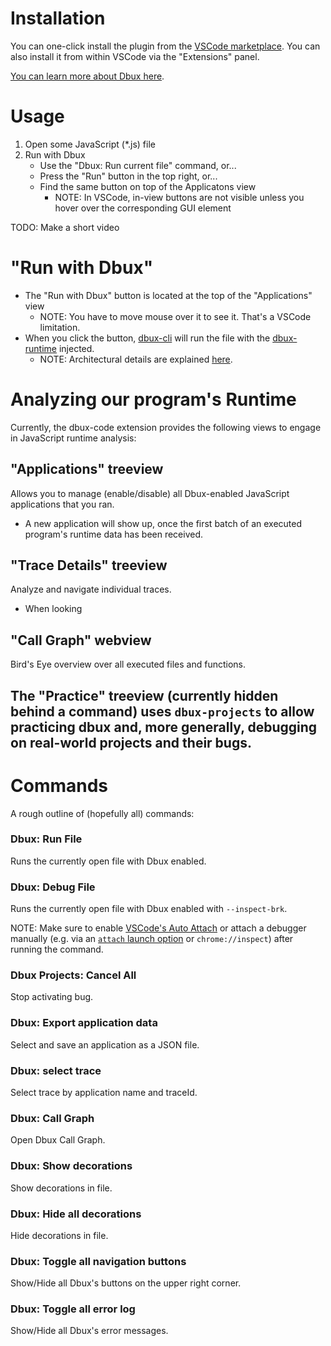 # Installation

You can one-click install the plugin from the [VSCode marketplace](https://marketplace.visualstudio.com/items?itemName=Domi.dbux-code). You can also install it from within VSCode via the "Extensions" panel.

[You can learn more about Dbux here](https://github.com/Domiii/dbux).


# Usage

1. Open some JavaScript (*.js) file
1. Run with Dbux
   * Use the "Dbux: Run current file" command, or...
   * Press the "Run" button in the top right, or...
   * Find the same button on top of the Applicatons view
      * NOTE: In VSCode, in-view buttons are not visible unless you hover over the corresponding GUI element


TODO: Make a short video

# "Run with Dbux"

* The "Run with Dbux" button is located at the top of the "Applications" view
   * NOTE: You have to move mouse over it to see it. That's a VSCode limitation.
* When you click the button, [dbux-cli](../dbux-cli) will run the file with the [dbux-runtime](../dbux-runtime) injected.
   * NOTE: Architectural details are explained [here](../#architectural-notes).


# Analyzing our program's Runtime

Currently, the dbux-code extension provides the following views to engage in JavaScript runtime analysis:

## "Applications" treeview
Allows you to manage (enable/disable) all Dbux-enabled JavaScript applications that you ran.

* A new application will show up, once the first batch of an executed program's runtime data has been received.


## "Trace Details" treeview
Analyze and navigate individual traces.

* When looking


## "Call Graph" webview
Bird's Eye overview over all executed files and functions.


## The "Practice" treeview (currently hidden behind a command) uses `dbux-projects` to allow practicing dbux and, more generally, debugging on real-world projects and their bugs.


# Commands

A rough outline of (hopefully all) commands:

### Dbux: Run File
Runs the currently open file with Dbux enabled.

### Dbux: Debug File
Runs the currently open file with Dbux enabled with `--inspect-brk`.

NOTE: Make sure to enable [VSCode's Auto Attach](https://code.visualstudio.com/docs/nodejs/nodejs-debugging#_auto-attach-feature) or attach a debugger manually (e.g. via an [`attach` launch option](https://code.visualstudio.com/docs/editor/debugging#_launch-versus-attach-configurations) or `chrome://inspect`) after running the command.

### Dbux Projects: Cancel All
Stop activating bug.

### Dbux: Export application data
Select and save an application as a JSON file.

### Dbux: select trace
Select trace by application name and traceId.

### Dbux: Call Graph
Open Dbux Call Graph.

### Dbux: Show decorations
Show decorations in file.

### Dbux: Hide all decorations
Hide decorations in file.

### Dbux: Toggle all navigation buttons
Show/Hide all Dbux's buttons on the upper right corner.

### Dbux: Toggle all error log
Show/Hide all Dbux's error messages.
